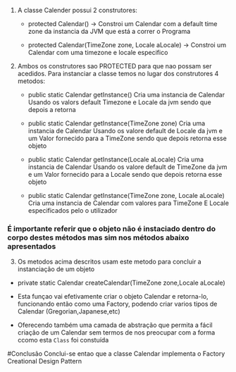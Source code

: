 1. A classe Calender possui 2 construtores:
    - protected Calendar() -> Constroi um Calendar com a default time zone da instancia da JVM que está a correr o Programa

    - protected Calendar(TimeZone zone, Locale aLocale) -> Constroi um Calendar com uma timezone e locale especifico

2. Ambos os construtores sao PROTECTED para que nao possam ser acedidos. Para instanciar a classe temos no lugar dos construtores 4 metodos:
   -  public static Calendar getInstance() Cria uma instancia de Calendar Usando os valors default Timezone e Locale da jvm sendo que depois a retorna

   -  public static Calendar getInstance(TimeZone zone)   Cria uma instancia de Calendar Usando os valore default de Locale da jvm e um Valor fornecido para a TimeZone sendo que depois retorna esse objeto

   - public static Calendar getInstance(Locale aLocale)   Cria uma instancia de Calendar Usando os valore default de TimeZone da jvm e um Valor fornecido para a Locale sendo que depois retorna esse objeto

   - public static Calendar getInstance(TimeZone zone, Locale aLocale)    Cria uma instancia de Calendar com valores para TimeZone E Locale especificados pelo o utilizador

### É importante referir que o objeto não é instaciado dentro do corpo destes métodos mas sim nos métodos abaixo apresentados
3. Os metodos acima descritos usam este metodo para concluir a instanciação de um objeto
  - private static Calendar createCalendar(TimeZone zone,Locale aLocale)

  - Esta funçao vai efetivamente criar o objeto Calendar e retorna-lo, funcionando então como uma Factory, podendo criar varios tipos de Calendar (Gregorian,Japanese,etc)
  - Oferecendo também uma camada de abstração que permita a fácil criação de um Calendar sem termos de nos preocupar com a forma ccomo esta `Class` foi constuída

#Conclusão
  Conclui-se entao que a classe Calendar implementa o Factory Creational Design Pattern
